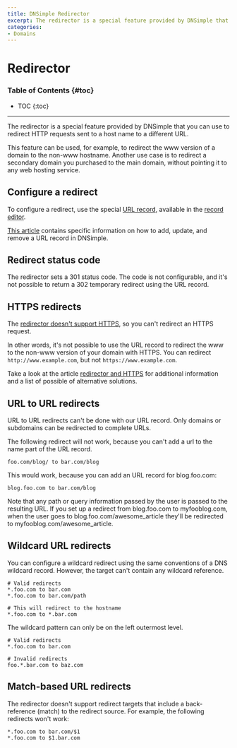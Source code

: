 ```yaml
---
title: DNSimple Redirector
excerpt: The redirector is a special feature provided by DNSimple that you can use to redirect HTTP requests sent to a host name to a different URL.
categories:
- Domains
---
```


# Redirector

### Table of Contents {#toc}

* TOC
{:toc}

---

The redirector is a special feature provided by DNSimple that you can use to redirect HTTP requests sent to a host name to a different URL.

This feature can be used, for example, to redirect the www version of a domain to the non-www hostname. Another use case is to redirect a secondary domain you purchased to the main domain, without pointing it to any web hosting service.


## Configure a redirect

To configure a redirect, use the special [URL record](/articles/url-record), available in the [record editor](/articles/record-editor).

[This article](/articles/manage-url-record) contains specific information on how to add, update, and remove a URL record in DNSimple.


## Redirect status code

The redirector sets a 301 status code. The code is not configurable, and it's not possible to return a 302 temporary redirect using the URL record.


## HTTPS redirects

The [redirector doesn't support HTTPS](/articles/redirector-https), so you can't redirect an HTTPS request.

In other words, it's not possible to use the URL record to redirect the www to the non-www version of your domain with HTTPS. You can redirect `http://www.example.com`, but not `https://www.example.com`.

Take a look at the article [redirector and HTTPS](/articles/redirector-https) for additional information and a list of possible of alternative solutions.


## URL to URL redirects

URL to URL redirects can't be done with our URL record. Only domains or subdomains can be redirected to complete URLs.

The following redirect will not work, because you can't add a url to the name part of the URL record.

    foo.com/blog/ to bar.com/blog

This would work, because you can add an URL record for blog.foo.com:

    blog.foo.com to bar.com/blog

Note that any path or query information passed by the user is passed to the resulting URL. If you set up a redirect from blog.foo.com to myfooblog.com, when the user goes to blog.foo.com/awesome_article they'll be redirected to myfooblog.com/awesome_article.


## Wildcard URL redirects

You can configure a wildcard redirect using the same conventions of a DNS wildcard record. However, the target can't contain any wildcard reference.

    # Valid redirects
    *.foo.com to bar.com
    *.foo.com to bar.com/path

    # This will redirect to the hostname
    *.foo.com to *.bar.com

The wildcard pattern can only be on the left outermost level.

    # Valid redirects
    *.foo.com to bar.com

    # Invalid redirects
    foo.*.bar.com to baz.com


## Match-based URL redirects

The redirector doesn't support redirect targets that include a back-reference (match) to the redirect source. For example, the following redirects won't work:

    *.foo.com to bar.com/$1
    *.foo.com to $1.bar.com


